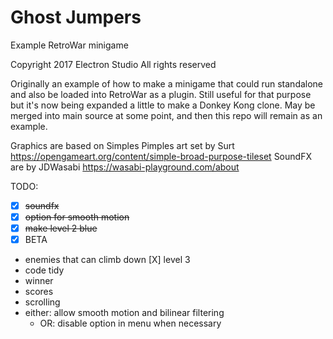 # Ghost Jumpers
Example RetroWar minigame

Copyright 2017 Electron Studio
All rights reserved


Originally an example of how to make a minigame that could run standalone and also
be loaded into RetroWar as a plugin.  Still useful for that purpose but it's now
being expanded a little to make a Donkey Kong clone.  May be merged into main
source at some point, and then this repo will remain as an example.

Graphics are based on Simples Pimples art set by Surt https://opengameart.org/content/simple-broad-purpose-tileset
SoundFX are by JDWasabi https://wasabi-playground.com/about

TODO:

- [x] <strike>soundfx</strike>
- [x] <strike>option for smooth motion</strike>
- [x] <strike>make level 2 blue</strike>
- [x] BETA
* enemies that can climb down
[X] level 3
* code tidy
* winner
* scores
* scrolling
* either: allow smooth motion and bilinear filtering
  * OR: disable option in menu when necessary